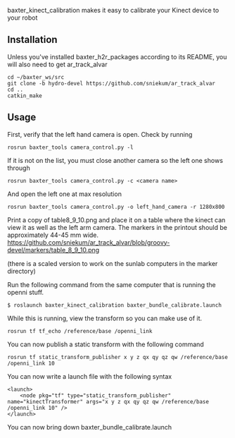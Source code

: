 baxter_kinect_calibration makes it easy to calibrate your Kinect device to your robot

Installation
-----------------------
Unless you've installed baxter_h2r_packages according to its README, you will also need to get ar_track_alvar

```
cd ~/baxter_ws/src
git clone -b hydro-devel https://github.com/sniekum/ar_track_alvar
cd ..
catkin_make

```

Usage
------------------------
First, verify that the left hand camera is open. 
Check by running 
```
rosrun baxter_tools camera_control.py -l 
```
If it is not on the list, you must close another camera so the left one shows through 

```
rosrun baxter_tools camera_control.py -c <camera name> 
```
And open the left one at max resolution
```
rosrun baxter_tools camera_control.py -o left_hand_camera -r 1280x800
```


Print a copy of table8_9_10.png and place it on a table where the kinect can view it as well as the left arm camera. The markers in the printout should be approximately 44-45 mm wide.
https://github.com/sniekum/ar_track_alvar/blob/groovy-devel/markers/table_8_9_10.png

(there is a scaled version to work on the sunlab computers in the marker directory)

Run the following command from the same computer that is running the openni stuff. 

```
$ roslaunch baxter_kinect_calibration baxter_bundle_calibrate.launch
```

While this is running, view the transform so you can make use of it. 

```
rosrun tf tf_echo /reference/base /openni_link
```

You can now publish a static transform with the following command
```
rosrun tf static_transform_publisher x y z qx qy qz qw /reference/base /openni_link 10
```

You can now write a launch file with the following syntax
```
<launch>
    <node pkg="tf" type="static_transform_publisher" name="kinectTransformer" args="x y z qx qy qz qw /reference/base /openni_link 10" />
</launch>
```

You can now bring down baxter_bundle_calibrate.launch
